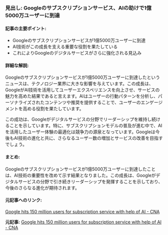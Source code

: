 ### 見出し: Googleのサブスクリプションサービス、AIの助けで1億5000万ユーザーに到達

#### 記事の主要ポイント:
- Googleのサブスクリプションサービスが1億5000万ユーザーに到達
- AI技術がこの成長を支える重要な役割を果たしている
- これによりGoogleのデジタルサービスがさらに強化される見込み

#### 詳細な解説:
Googleのサブスクリプションサービスが1億5000万ユーザーに到達したというニュースは、テクノロジー業界に大きな影響を与えています。この成長は、GoogleがAI技術を活用してユーザーエクスペリエンスを向上させ、サービスの魅力を高めた結果であると言えます。AIはユーザーの行動パターンを分析し、パーソナライズされたコンテンツや推奨を提供することで、ユーザーのエンゲージメントを高める役割を果たしています。

この成功は、Googleがデジタルサービスの分野でリーダーシップを維持し続けることを示しています。特に、サブスクリプションモデルの普及が進む中で、AIを活用したユーザー体験の最適化は競争力の源泉となっています。Googleは今後もAI技術の進化と共に、さらなるユーザー数の増加とサービスの改善を目指すでしょう。

#### まとめ:
Googleのサブスクリプションサービスが1億5000万ユーザーに到達したことは、AI技術の重要性を改めて示す結果となりました。この成長は、Googleがデジタルサービスの分野で引き続きリーダーシップを発揮することを示しており、今後のさらなる進化が期待されます。

#### 元記事へのリンク:
[Google hits 150 million users for subscription service with help of AI - CNA](https://www.channelnewsasia.com/business/google-hits-150-million-users-subscription-service-help-ai-3905616)

**元記事:** [Google hits 150 million users for subscription service with help of AI - CNA](https://www.channelnewsasia.com/business/google-hits-150-million-users-subscription-service-help-ai-5133566)